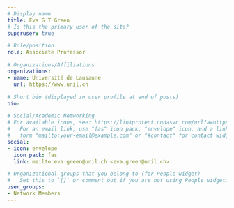 ```yaml
---
# Display name
title: Eva G T Green
# Is this the primary user of the site?
superuser: true

# Role/position
role: Associate Professor

# Organizations/Affiliations
organizations:
- name: Université de Lausanne
  url: https://www.unil.ch

# Short bio (displayed in user profile at end of posts)
bio: 

# Social/Academic Networking
# For available icons, see: https://linkprotect.cudasvc.com/url?a=https%3a%2f%2fsourcethemes.com%2facademic%2fdocs%2fpage-builder%2f%23icons&c=E,1,03Q55I8O6D-V-MsaI5i3Th7UvGHpRVj6l4dANOBXiQaBRckWF-Uxi40d1B8mh5T88rS8FWL6R2UVO5-e4mDAmzVU5C2FJcU0kEkb6Qi2tyc,&typo=1
#   For an email link, use "fas" icon pack, "envelope" icon, and a link in the
#   form "mailto:your-email@example.com" or "#contact" for contact widget.
social:
- icon: envelope
  icon_pack: fas
  link: mailto:eva.green@unil.ch <eva.green@unil.ch>

# Organizational groups that you belong to (for People widget)
#   Set this to `[]` or comment out if you are not using People widget.
user_groups:
- Network Members
---
```

